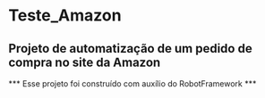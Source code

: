 # Teste_Amazon
## Projeto de automatização de um pedido de compra no site da Amazon

*** Esse projeto foi construído com auxílio do RobotFramework ***
